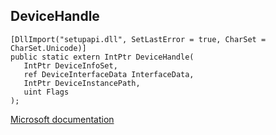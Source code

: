 ## DeviceHandle

```
[DllImport("setupapi.dll", SetLastError = true, CharSet = CharSet.Unicode)]
public static extern IntPtr DeviceHandle(
   IntPtr DeviceInfoSet,
   ref DeviceInterfaceData InterfaceData,
   IntPtr DeviceInstancePath,
   uint Flags
);
```

[Microsoft documentation](https://docs.microsoft.com/en-us/windows/win32/api/setupapi/nf-setupapi-setupdiopendeviceinterface)
